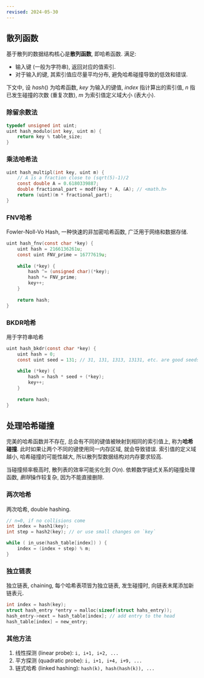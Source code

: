 ```yaml
---
revised: 2024-05-30
---
```


## 散列函数

基于散列的数据结构核心是**散列函数**, 即哈希函数. 满足:
- 输入键 (一般为字符串), 返回对应的值索引.
- 对于输入的键, 其索引值应尽量平均分布, 避免哈希碰撞导致的低效和错误.

下文中, 设 $hash()$ 为哈希函数, $key$ 为输入的键值, $index$ 指计算出的索引值, $n$ 指已发生碰撞的次数 (重复次数), $m$ 为索引值定义域大小 (表大小).

### 除留余数法

```c
typedef unsigned int uint;
uint hash_modulo(int key, uint m) {
    return key % table_size;
}
```

### 乘法哈希法

```c
uint hash_multipl(int key, uint m) {
	// A is a fraction close to (sqrt(5)-1)/2
    const double A = 0.6180339887; 
    double fractional_part = modf(key * A, &A); // <math.h>
    return (uint)(m * fractional_part);
}
```

### FNV哈希

Fowler-Noll-Vo Hash, 一种快速的非加密哈希函数, 广泛用于网络和数据存储.

```c
uint hash_fnv(const char *key) {
    uint hash = 2166136261u;
    const uint FNV_prime = 16777619u;
    
    while (*key) {
        hash ^= (unsigned char)(*key);
        hash *= FNV_prime;
        key++;
    }
    
    return hash;
}
```

### BKDR哈希

用于字符串哈希

```c
uint hash_bkdr(const char *key) {
    uint hash = 0;
    const uint seed = 131; // 31, 131, 1313, 13131, etc. are good seeds
    
    while (*key) {
        hash = hash * seed + (*key);
        key++;
    }
    
    return hash;
}
```

## 处理哈希碰撞

完美的哈希函数并不存在, 总会有不同的键值被映射到相同的索引值上, 称为**哈希碰撞**. 此时如果让两个不同的键使用同一内存区域, 就会导致错误. 索引值的定义域越小, 哈希碰撞的可能性越大, 所以散列型数据结构对内存要求较高.

当碰撞频率极高时, 散列表的效率可能劣化到 $O(n)$. 依赖数学链式关系的碰撞处理函数, *删除*操作较复杂, 因为不能直接删除.

### 两次哈希

两次哈希, double hashing.

```c
// n=0, if no collisions come
int index = hash1(key);
int step = hash2(key); // or use small changes on `key`

while ( in_use(hash_table[index]) ) {
	index = (index + step) % m;
}
```

### 独立链表

独立链表, chaining, 每个哈希表项皆为独立链表, 发生碰撞时, 向链表末尾添加新链表元.

```c
int index = hash(key);
struct hash_entry *entry = malloc(sizeof(struct hahs_entry));
hash_entry->next = hash_table[index]; // add entry to the head
hash_table[index] = new_entry;
```

### 其他方法

1. 线性探测 (linear probe): `i, i+1, i+2, ...`
3. 平方探测 (quadratic probe): `i, i+1, i+4, i+9, ...` 
4. 链式哈希 (linked hashing): `hash(k), hash(hash(k)), ...`